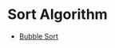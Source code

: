 # Sort Algorithm
- [Bubble Sort](!https://github.com/AmanDhimanD/CPP/blob/main/Sort/BubbleSort.cpp)
